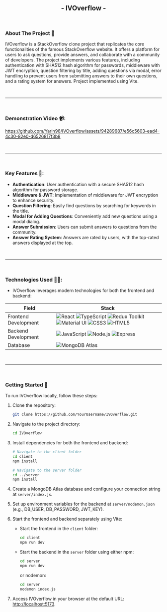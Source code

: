 <!-- PROJECT LOGO -->
<div align="center">
    <h2>- IVOverflow -</h2>
</div>
<br />

<!-- ABOUT THE PROJECT -->

### About The Project 🚀

IVOverflow is a StackOverflow clone project that replicates the core functionalities of the famous StackOverflow website. It offers a platform for users to ask questions, provide answers, and collaborate with a community of developers. The project implements various features, including authentication with SHA512 hash algorithm for passwords, middleware with JWT encryption, question filtering by title, adding questions via modal, error handling to prevent users from submitting answers to their own questions, and a rating system for answers. Project implemented using Vite.

<br />

---

<br />

### Demonstration Video 📹:

https://github.com/Yarin96/IVOverflow/assets/94289687/e56c5603-ead4-4c30-82e0-d6526817f3b8
    
<br />

---

<br />

### Key Features 🔑:

- **Authentication**: User authentication with a secure SHA512 hash algorithm for password storage.
- **Middleware & JWT**: Implementation of middleware for JWT encryption to enhance security.
- **Question Filtering**: Easily find questions by searching for keywords in the title.
- **Modal for Adding Questions**: Conveniently add new questions using a modal dialog.
- **Answer Submission**: Users can submit answers to questions from the community.
- **Answer Rating System**: Answers are rated by users, with the top-rated answers displayed at the top.

<br />

---

<br />

### Technologies Used 👨‍💻:

- IVOverflow leverages modern technologies for both the frontend and backend:

| Field                | Stack                                                                                                                                                                                                                                                                                                                                                                                                                                                                                                                                                                                                                                                                                                                                                                                                                    |
| -------------------- | ------------------------------------------------------------------------------------------------------------------------------------------------------------------------------------------------------------------------------------------------------------------------------------------------------------------------------------------------------------------------------------------------------------------------------------------------------------------------------------------------------------------------------------------------------------------------------------------------------------------------------------------------------------------------------------------------------------------------------------------------------------------------------------------------------------------------ |
| Frontend Development | ![React](https://img.shields.io/badge/React-61DAFB?logo=React&logoColor=white&style=for-the-badge) ![TypeScript](https://img.shields.io/badge/typescript-%23007ACC.svg?style=for-the-badge&logo=typescript&logoColor=white) ![Redux Toolkit](https://img.shields.io/badge/Redux_Toolkit-%23804040.svg?style=for-the-badge&logo=Redux&logoColor=white) ![Material UI](https://img.shields.io/badge/Material_UI-%230081CB.svg?style=for-the-badge&logo=mui&logoColor=white) ![CSS3](https://img.shields.io/badge/css3-%231572B6.svg?style=for-the-badge&logo=css3&logoColor=white) ![HTML5](https://img.shields.io/badge/html5-%23E34F26.svg?style=for-the-badge&logo=html5&logoColor=white)                                                                                                                                                                                                                                                                         |
| Backend Development  | ![JavaScript](https://img.shields.io/badge/javascript-%23323330.svg?style=for-the-badge&logo=javascript&logoColor=%23F7DF1E) ![Node.js](https://img.shields.io/badge/Node.js-339933?logo=Node.js&logoColor=white&style=for-the-badge) ![Express](https://img.shields.io/badge/Express-000000?logo=Express&logoColor=white&style=for-the-badge)                                                                                                                                                                                                                                                                                                                                                                                                                                                                                                                                                                                             |
| Database             | ![MongoDB Atlas](https://img.shields.io/badge/MongoDB_Atlas-47A248?logo=MongoDB&logoColor=white&style=for-the-badge)                                                                                                                                                                                                                                                                                                                                                                                                                                                                                                                                                                                                                                                                                                                 |

<br />

---

<br />

### Getting Started 🚀

To run IVOverflow locally, follow these steps:

1. Clone the repository:
   ```sh
   git clone https://github.com/YourUsername/IVOverflow.git
   ```

2. Navigate to the project directory:
   ```sh
   cd IVOverflow
   ```

3. Install dependencies for both the frontend and backend:
   ```sh
   # Navigate to the client folder
   cd client
   npm install
   ```

   ```sh
   # Navigate to the server folder
   cd ../server
   npm install
   ```

4. Create a MongoDB Atlas database and configure your connection string at `server/index.js`.

5. Set up environment variables for the backend at `server/nodemon.json` (e.g., DB_USER, DB_PASSWORD, JWT_KEY).

6. Start the frontend and backend separately using Vite:

   - Start the frontend in the `client` folder:
     ```sh
     cd client
     npm run dev
     ```

   - Start the backend in the `server` folder using either npm:
     ```sh
     cd server
     npm run dev
     ```

     or nodemon:
     ```sh
     cd server
     nodemon index.js
     ```

7. Access IVOverflow in your browser at the default URL: [http://localhost:5173](http://localhost:5173).
